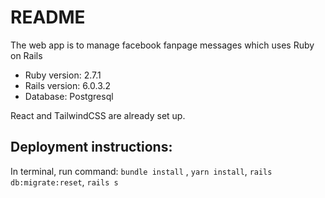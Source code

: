 # README

The web app is to manage facebook fanpage messages which uses Ruby on Rails

- Ruby version: 2.7.1
- Rails version: 6.0.3.2
- Database: Postgresql

React and TailwindCSS are already set up.

## Deployment instructions:

In terminal, run command: `bundle install` , `yarn install`, `rails db:migrate:reset`, `rails s`
